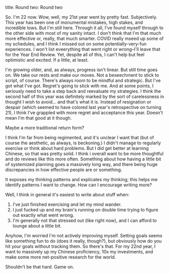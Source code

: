 title: Round two: Round two

So. I'm 22 now. Wow, well, my 21st year went by pretty fast. Subjectively. This year has been one of monumental mistakes, high stakes, and incredible lows. But I'm still here. Through it all, I've found myself through to the other side with most of my sanity intact. I don't think that I'm that much more effective or, really, that much smarter. COVID really mseed up some of my schedules, and I think I missed out on some potentially-very-fun experiences. I won't list eveerything that went right or wrong–I'll leave that for the Year End Review. Yet, despite all of this, I can't help but feel optimistic and excited. If a little, at least.

I'm growing older, and, as always, progress isn't linear. But still time goes on. We take our rests and make our moves. Not a beseechment to stick to script, of course. There's always room to be mindful and strategic. But I've got what I've got. Regret's going to stick with me. And at some points, I seriously need to take a step back and reevaluate my strategies. I think the second half of this year was definitely marked by the sort of carelessness in thought I wish to avoid… and that's what it is. Instead of resignation or despair (which seemed to have colored last year's retrospective on turning 21), I think I've grappled with more regret and acceptance this year. Doesn't mean I'm that good at it though.

Maybe a more traditional return form?

I think I'm far from being regimented, and it's unclear I want that (but of course the aesthetic, as always, is beckoning.) I didn't manage to regularly exercise or think about hard problems. But I did get better at learning Chinese, so that was pretty solid. I think i overall want to be more thoughtful and do reviews like this more often. Something about how having a little bit of systemized planning goes a massively long way, and there being huge discrepancies in how effective people are or something.

It exposes my thinking patterns and explicates my thinking; this helps me identify patterns I want to change. How can I encourage writing more?

Well, I think in general it's easiest to write about stuff when:

1. I've just finished exercising and let my mind wander.
2. I just fucked up and my brain's running on double time trying to figure out exactly what went wrong.
3. I'm generally not that stressed out (like right now), and I can afford to lounge about a little bit.

Anyhow, I'm worried I'm not actively improving myself. Setting goals seems like something fun to do (does it really, though?), but obviously how do you hit your goals without tracking them. So there's that. For my 22nd year, I want to massively up my Chinese proficiency, 10x my investments, and make some more net-positive research for the world.

Shouldn't be that hard. Game on.